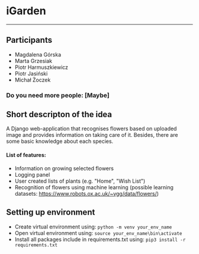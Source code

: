 # iGarden
---


## Participants
 - Magdalena Górska
 - Marta Grzesiak
 - Piotr Harmuszkiewicz
 - Piotr Jasiński
 - Michał Żoczek

### Do you need more people: [Maybe]

## Short descripton of the idea
A Django web-application that recognises flowers based on uploaded image and provides information on taking care of it. Besides, there are some basic knowledge about each species.

#### List of features:
 - Information on growing selected flowers
 - Logging panel
 - User created lists of plants (e.g. "Home", "Wish List")
 - Recognition of flowers using machine learning (possible learning datasets: https://www.robots.ox.ac.uk/~vgg/data/flowers/)

## Setting up environment
 - Create virtual environment using:
 `python -m venv your_env_name`
 - Open virtual environment using:
 `source your_env_name\bin\activate`
 - Install all packages include in requirements.txt using:
 `pip3 install -r requirements.txt`
